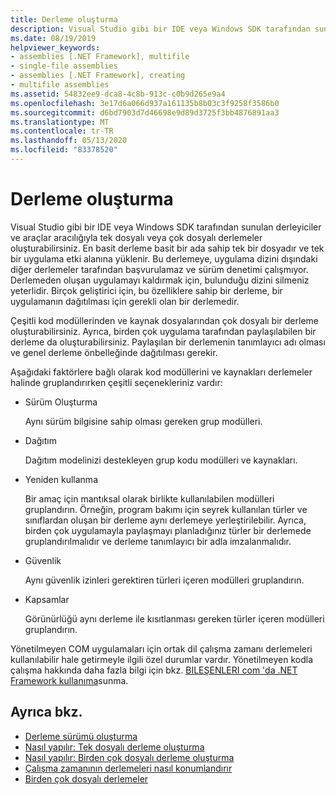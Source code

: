 ```yaml
---
title: Derleme oluşturma
description: Visual Studio gibi bir IDE veya Windows SDK tarafından sunulan derleyiciler ve araçlar aracılığıyla tek dosyalı veya çoklu dosya derlemeleri oluşturma hakkında bilgi edinin.
ms.date: 08/19/2019
helpviewer_keywords:
- assemblies [.NET Framework], multifile
- single-file assemblies
- assemblies [.NET Framework], creating
- multifile assemblies
ms.assetid: 54832ee9-dca8-4c8b-913c-c0b9d265e9a4
ms.openlocfilehash: 3e17d6a066d937a161135b8b03c3f9258f3586b0
ms.sourcegitcommit: d6bd7903d7d46698e9d89d3725f3bb4876891aa3
ms.translationtype: MT
ms.contentlocale: tr-TR
ms.lasthandoff: 05/13/2020
ms.locfileid: "83378520"
---
```

# <a name="create-assemblies"></a>Derleme oluşturma

Visual Studio gibi bir IDE veya Windows SDK tarafından sunulan derleyiciler ve araçlar aracılığıyla tek dosyalı veya çok dosyalı derlemeler oluşturabilirsiniz. En basit derleme basit bir ada sahip tek bir dosyadır ve tek bir uygulama etki alanına yüklenir. Bu derlemeye, uygulama dizini dışındaki diğer derlemeler tarafından başvurulamaz ve sürüm denetimi çalışmıyor. Derlemeden oluşan uygulamayı kaldırmak için, bulunduğu dizini silmeniz yeterlidir. Birçok geliştirici için, bu özelliklere sahip bir derleme, bir uygulamanın dağıtılması için gerekli olan bir derlemedir.

Çeşitli kod modüllerinden ve kaynak dosyalarından çok dosyalı bir derleme oluşturabilirsiniz. Ayrıca, birden çok uygulama tarafından paylaşılabilen bir derleme da oluşturabilirsiniz. Paylaşılan bir derlemenin tanımlayıcı adı olması ve genel derleme önbelleğinde dağıtılması gerekir.

Aşağıdaki faktörlere bağlı olarak kod modüllerini ve kaynakları derlemeler halinde gruplandırırken çeşitli seçenekleriniz vardır:

- Sürüm Oluşturma

     Aynı sürüm bilgisine sahip olması gereken grup modülleri.

- Dağıtım

     Dağıtım modelinizi destekleyen grup kodu modülleri ve kaynakları.

- Yeniden kullanma

     Bir amaç için mantıksal olarak birlikte kullanılabilen modülleri gruplandırın. Örneğin, program bakımı için seyrek kullanılan türler ve sınıflardan oluşan bir derleme aynı derlemeye yerleştirilebilir. Ayrıca, birden çok uygulamayla paylaşmayı planladığınız türler bir derlemede gruplandırılmalıdır ve derleme tanımlayıcı bir adla imzalanmalıdır.

- Güvenlik

     Aynı güvenlik izinleri gerektiren türleri içeren modülleri gruplandırın.

- Kapsamlar

     Görünürlüğü aynı derleme ile kısıtlanması gereken türler içeren modülleri gruplandırın.

Yönetilmeyen COM uygulamaları için ortak dil çalışma zamanı derlemeleri kullanılabilir hale getirmeyle ilgili özel durumlar vardır. Yönetilmeyen kodla çalışma hakkında daha fazla bilgi için bkz. [BILEŞENLERI com 'da .NET Framework kullanıma](../../framework/interop/exposing-dotnet-components-to-com.md)sunma.

## <a name="see-also"></a>Ayrıca bkz.

- [Derleme sürümü oluşturma](versioning.md)
- [Nasıl yapılır: Tek dosyalı derleme oluşturma](../../framework/app-domains/build-single-file-assembly.md)
- [Nasıl yapılır: Birden çok dosyalı derleme oluşturma](../../framework/app-domains/build-multifile-assembly.md)
- [Çalışma zamanının derlemeleri nasıl konumlandırır](../../framework/deployment/how-the-runtime-locates-assemblies.md)
- [Birden çok dosyalı derlemeler](../../framework/app-domains/multifile-assemblies.md)
